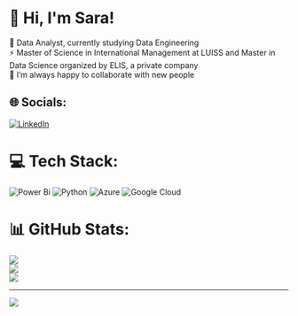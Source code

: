 # 💫 Hi, I'm Sara!
🔭 Data Analyst, currently studying Data Engineering<br>
⚡ Master of Science in International Management at LUISS and Master in Data Science organized by ELIS, a private company<br>
👯 I’m always happy to collaborate with new people


## 🌐 Socials:
[![LinkedIn](https://img.shields.io/badge/LinkedIn-%230077B5.svg?logo=linkedin&logoColor=white)](https://linkedin.com/in/www.linkedin.com/in/eliasara) 

# 💻 Tech Stack:
![Power Bi](https://img.shields.io/badge/power_bi-F2C811?style=for-the-badge&logo=powerbi&logoColor=black)
![Python](https://img.shields.io/badge/python-3670A0?style=for-the-badge&logo=python&logoColor=ffdd54) 
![Azure](https://img.shields.io/badge/azure-%230072C6.svg?style=for-the-badge&logo=microsoftazure&logoColor=white) 
![Google Cloud](https://img.shields.io/badge/GoogleCloud-%234285F4.svg?style=for-the-badge&logo=google-cloud&logoColor=white)

# 📊 GitHub Stats:
![](https://github-readme-stats.vercel.app/api?username=SaraElia&theme=dark&hide_border=false&include_all_commits=false&count_private=false)<br/>
![](https://nirzak-streak-stats.vercel.app/?user=SaraElia&theme=dark&hide_border=false)<br/>
![](https://github-readme-stats.vercel.app/api/top-langs/?username=SaraElia&theme=dark&hide_border=false&include_all_commits=false&count_private=false&layout=compact)

---
[![](https://visitcount.itsvg.in/api?id=SaraElia&icon=0&color=0)](https://visitcount.itsvg.in)

<!-- Proudly created with GPRM ( https://gprm.itsvg.in ) -->
